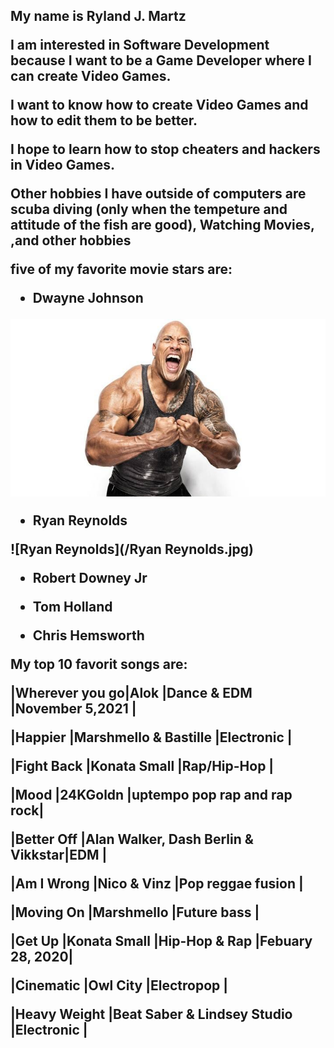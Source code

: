 <h2>
My name is Ryland J. Martz

I am interested in Software Development because I want to be a Game Developer
where I can create Video Games.

I want to know how to create Video Games and how to edit them to be
better.

I hope to learn how to stop cheaters and hackers
in Video Games.

Other hobbies I have outside of computers are scuba diving (only when the tempeture and attitude of the fish are good),
Watching Movies, ,and other hobbies

five of my favorite movie stars are: 

 * Dwayne Johnson


![The Rock](/the_rock.jpg)


 * Ryan Reynolds


![Ryan Reynolds](/Ryan Reynolds.jpg)


 * Robert Downey Jr



 * Tom Holland


 * Chris Hemsworth






My top 10 favorit songs are:

|Wherever you go|Alok                               |Dance & EDM                 |November 5,2021 |

|Happier        |Marshmello & Bastille              |Electronic                  |

|Fight Back     |Konata Small                       |Rap/Hip-Hop                 |

|Mood           |24KGoldn                           |uptempo pop rap and rap rock|

|Better Off     |Alan Walker, Dash Berlin & Vikkstar|EDM                         |

|Am I Wrong     |Nico & Vinz                        |Pop reggae fusion           |

|Moving On      |Marshmello                         |Future bass                 |

|Get Up         |Konata Small                       |Hip-Hop & Rap               |Febuary 28, 2020|

|Cinematic      |Owl City                           |Electropop                  |

|Heavy Weight   |Beat Saber & Lindsey Studio        |Electronic                  |
